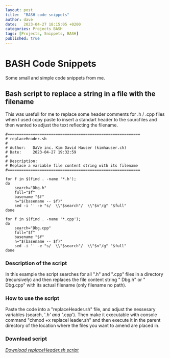 ```yaml
---
layout: post
title:  "BASH code snippets"
author: dave
date:   2023-04-27 18:15:05 +0200
categories: Projects BASH
tags: [Projects, Snippets, BASH]
published: true
---
```


# BASH Code Snippets
Some small and simple code snippets from me.

## Bash script to replace a string in a file with the filename 
This was usefull for me to replace some header comments for .h / .cpp files when I used copy paste to insert a standart header to the sourcfiles and then wanted to adjust the text reflecting the filename.


```console
#==========================================================
# replaceHeader.sh 
#
# Author: 	DaVe inc. Kim David Hauser (kimhauser.ch)
# Date: 	2023-04-27 19:32:59
#
# Description:
# Replace a variable file content string with its filename
#==========================================================

for f in $(find . -name '*.h'); 
do 
	search="Dbg.h"
	full="$f"
	basename "$f"
	n="$(basename -- $f)"
	sed -i '' -e "s/  \\"$search"/  \\"$n"/g" "$full"
done

for f in $(find . -name '*.cpp'); 
do 
	search="Dbg.cpp"
	full="$f"
	basename "$f"
	n="$(basename -- $f)"
	sed -i '' -e "s/  \\"$search"/  \\"$n"/g" "$full"
done
```

### Description of the script
In this example the script searches for all ".h" and ".cpp" files in a directory (recursively) and then replaces the file content string "  Dbg.h" or "  Dbg.cpp" with its actual filename (only filename no path).

### How to use the script
Paste the code into a "replaceHeader.sh" file, and adjust the nessesary variables (search, '*.h' and '*.cpp'). Then make it executable with console command "chmod +x replaceHeader.sh" and then execute it in the parent directory of the location where the files you want to amend are placed in.

### Download script
[_Download replaceHeader.sh script_](https://kimhauser.ch/downloads/github/replaceHeader.sh)